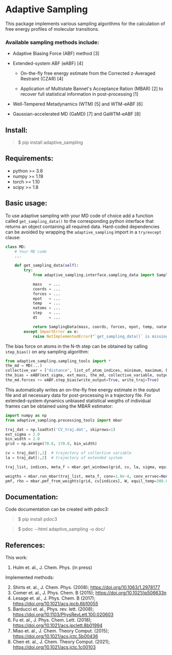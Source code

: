 # Adaptive Sampling

This package implements various sampling algorithms for the calculation of free energy profiles of molecular transitions. 

### Available sampling methods include:
*	Adaptive Biasing Force (ABF) method [3] 
	
* 	Extended-system ABF (eABF) [4]

	* On-the-fly free energy estimate from the Corrected z-Averaged Restraint (CZAR) [4]
	
	* Application of Multistate Bannet's Acceptance Ration (MBAR) [2] to recover full statistical information in post-processing [1]
	
* 	Well-Tempered Metadynamics (WTM) [5] and WTM-eABF [6]

* 	Gaussian-accelerated MD (GaMD) [7] and GaWTM-eABF [8]

## Install:
> $ pip install adaptive_sampling 

## Requirements:
* python >= 3.8
* numpy >= 1.19
* torch >= 1.10
* scipy >= 1.8

## Basic usage:
To use adaptive sampling with your MD code of choice add a function called `get_sampling_data()` to the corresponding python interface that returns an object containing all required data. Hard-coded dependencies can be avoided by wrapping the `adaptive_sampling` import in a `try/except` clause:

```python
class MD:
    # Your MD code
    ...

    def get_sampling_data(self):
        try:
            from adaptive_sampling.interface.sampling_data import SamplingData

            mass   = ...
            coords = ...
            forces = ...
            epot   = ...
            temp   = ...
            natoms = ...
            step   = ...
            dt     = ...

            return SamplingData(mass, coords, forces, epot, temp, natoms, step, dt)
        except ImportError as e:
            raise NotImplementedError("`get_sampling_data()` is missing `adaptive_sampling` package") from e
```
The bias force on atoms in the N-th step can be obtained by calling `step_bias()` on any sampling algorithm:
```python
from adaptive_sampling.sampling_tools import *
the_md = MD(...)
collective_var = ["distance", list_of_atom_indices, minimum, maximum, bin_width]
the_bias = eABF(ext_sigma, ext_mass, the_md, collective_variable, output_freq=10, f_conf=100, equil_temp=300.0)
the_md.forces += eABF.step_bias(write_output=True, write_traj=True)
```
This automatically writes an on-the-fly free energy estimate in the output file and all necessary data for post-processing in a trajectory file.
For extended-system dynamics unbiased statistical weigths of individual frames can be obtained using the MBAR estimator:
```python
import numpy as np
from adaptive_sampling.processing_tools import mbar

traj_dat = np.loadtxt('CV_traj.dat', skiprows=1)
ext_sigma = 2.0
bin_width = 2.0
grid = np.arange(70.0, 170.0, bin_width)

cv = traj_dat[:,1]  # trajectory of collective variable
la = traj_dat[:,2]  # trajectory of extended system

traj_list, indices, meta_f = mbar.get_windows(grid, cv, la, sigma, equil_temp=300.0)

weigths = mbar.run_mbar(traj_list, meta_f, conv=1.0e-4, conv_errvec=None, outfreq=100, equil_temp=300.0)
pmf, rho = mbar.pmf_from_weights(grid, cv[indices], W, equil_temp=300.0)
```

## Documentation:
Code documentation can be created with pdoc3:
> $ pip install pdoc3

> $ pdoc --html adaptive_sampling -o doc/

## References:
This work:
1. 	Hulm et. al., J. Chem. Phys. (in press)

Implemented methods:

2.  Shirts et. al., J. Chem. Phys. (2008); <https://doi.org/10.1063/1.2978177>
3.	Comer et. al., J. Phys. Chem. B (2015); <https://doi.org/10.1021/jp506633n> 
4.  Lesage et. al., J. Phys. Chem. B (2017); <https://doi.org/10.1021/acs.jpcb.6b10055>
5.  Barducci et. al., Phys. rev. lett. (2008); <https://doi.org/10.1103/PhysRevLett.100.020603>
6.  Fu et. al., J. Phys. Chem. Lett. (2018); <https://doi.org/10.1021/acs.jpclett.8b01994>
7.  Miao et. al., J. Chem. Theory Comput. (2015); <https://doi.org/10.1021/acs.jctc.5b00436>
8.  Chen et. al., J. Chem. Theory Comput. (2021); <https://doi.org/10.1021/acs.jctc.1c00103>
